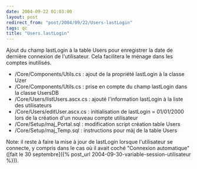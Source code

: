 ```yaml
---
date: 2004-09-22 01:03:00
layout: post
redirect_from: "post/2004/09/22/Users-lastLogin"
tags: qc
title: "Users.lastLogin"
---
```


Ajout du champ lastLogin à la table Users pour enregistrer la date de
dernière connexion de l'utilisateur. Cela facilitera le ménage dans les comptes
inutilisés.

* /Core/Components/Utils.cs : ajout de la propriété lastLogin à la
classe Uzer
* /Core/Components/Utils.cs : prise en compte du champ lastLogin dans la
classe UsersDB
* /Core/Users/listUsers.ascx.cs : ajouté l'information lastLogin à la
liste des utilisateurs
* /Core/Users/editUser.ascx.cs : initialisation de lastLogin =
01/01/2000 lors de la création d'un nouveau compte utilisateur
* /Core/Setup/maj_Portal.sql : modification script création table
Users
* /Core/Setup/maj_Temp.sql : instructions pour màj de la table
Users

Note: il reste à faire la mise à jour de lastLogin lorsque l'utilisateur se
connecte, y compris dans le cas où il avait coché "Connexion automatique"
([fait le 30 septembre]({% post_url 2004-09-30-variable-session-utilisateur %})).
